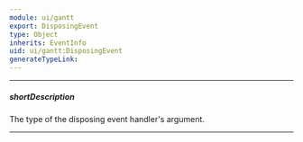 ```yaml
---
module: ui/gantt
export: DisposingEvent
type: Object
inherits: EventInfo
uid: ui/gantt:DisposingEvent
generateTypeLink: 
---
```

---
##### shortDescription
The type of the disposing event handler's argument.

---
<!-- Description goes here -->